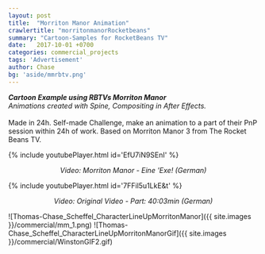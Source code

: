 ```yaml
---
layout: post
title:  "Morriton Manor Animation"
crawlertitle: "morritonmanorRocketbeans"
summary: "Cartoon-Samples for RocketBeans TV"
date:   2017-10-01 +0700
categories: commercial_projects
tags: 'Advertisement'
author: Chase
bg: 'aside/mmrbtv.png'
---
```

*__Cartoon Example using RBTVs Morriton Manor__ <br>
Animations created with Spine, Compositing in After Effects.*
<br/><br/>
Made in 24h. Self-made Challenge, make an animation to a part of their PnP session within 24h of work. Based on Morriton Manor 3 from The Rocket Beans TV.

{% include youtubePlayer.html id='EfU7iN9SEnI' %}
<p align="center"><i> Video: Morriton Manor - Eine 'Exe! (German) </i></p> 

{% include youtubePlayer.html id='7FFil5u1LkE&t' %}
<p align="center"><i> Video: Original Video - Part: 40:03min (German) </i></p> 


![Thomas-Chase_Scheffel_CharacterLineUpMorritonManor]({{ site.images }}/commercial/mm_1.png)
![Thomas-Chase_Scheffel_CharacterLineUpMorritonManorGif]({{ site.images }}/commercial/WinstonGIF2.gif)
